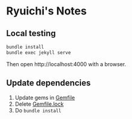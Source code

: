 
# Ryuichi's Notes

## Local testing

```sh
bundle install
bundle exec jekyll serve
```

Then open http://localhost:4000 with a browser.

## Update dependencies

1. Update gems in [Gemfile](./Gemfile)
1. Delete [Gemfile.lock](./Gemfile.lock)
1. Do `bundle install`

